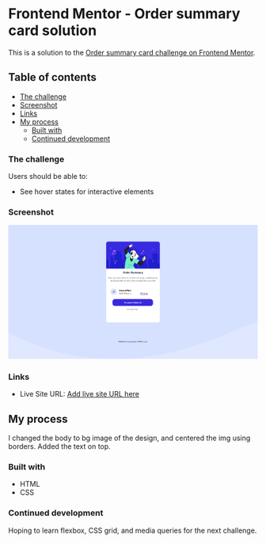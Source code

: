 # Frontend Mentor - Order summary card solution

This is a solution to the [Order summary card challenge on Frontend Mentor](https://www.frontendmentor.io/challenges/order-summary-component-QlPmajDUj).

## Table of contents

  - [The challenge](#the-challenge)
  - [Screenshot](#screenshot)
  - [Links](#links)
- [My process](#my-process)
  - [Built with](#built-with)
  - [Continued development](#continued-development)


### The challenge

Users should be able to:

- See hover states for interactive elements

### Screenshot

![](/screenshot.png)


### Links

- Live Site URL: [Add live site URL here](https://your-live-site-url.com)

## My process
I changed the body to bg image of the design, and centered the img using borders. Added the text on top.

### Built with

- HTML
- CSS

### Continued development
Hoping to learn flexbox, CSS grid, and media queries for the next challenge.
